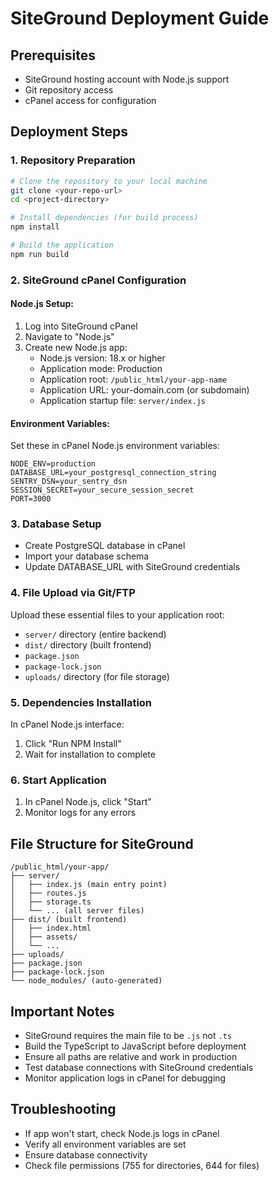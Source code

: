 # SiteGround Deployment Guide

## Prerequisites
- SiteGround hosting account with Node.js support
- Git repository access
- cPanel access for configuration

## Deployment Steps

### 1. Repository Preparation
```bash
# Clone the repository to your local machine
git clone <your-repo-url>
cd <project-directory>

# Install dependencies (for build process)
npm install

# Build the application
npm run build
```

### 2. SiteGround cPanel Configuration

#### Node.js Setup:
1. Log into SiteGround cPanel
2. Navigate to "Node.js"
3. Create new Node.js app:
   - Node.js version: 18.x or higher
   - Application mode: Production
   - Application root: `/public_html/your-app-name`
   - Application URL: your-domain.com (or subdomain)
   - Application startup file: `server/index.js`

#### Environment Variables:
Set these in cPanel Node.js environment variables:
```
NODE_ENV=production
DATABASE_URL=your_postgresql_connection_string
SENTRY_DSN=your_sentry_dsn
SESSION_SECRET=your_secure_session_secret
PORT=3000
```

### 3. Database Setup
- Create PostgreSQL database in cPanel
- Import your database schema
- Update DATABASE_URL with SiteGround credentials

### 4. File Upload via Git/FTP
Upload these essential files to your application root:
- `server/` directory (entire backend)
- `dist/` directory (built frontend)
- `package.json`
- `package-lock.json`
- `uploads/` directory (for file storage)

### 5. Dependencies Installation
In cPanel Node.js interface:
1. Click "Run NPM Install"
2. Wait for installation to complete

### 6. Start Application
1. In cPanel Node.js, click "Start"
2. Monitor logs for any errors

## File Structure for SiteGround
```
/public_html/your-app/
├── server/
│   ├── index.js (main entry point)
│   ├── routes.js
│   ├── storage.ts
│   └── ... (all server files)
├── dist/ (built frontend)
│   ├── index.html
│   ├── assets/
│   └── ...
├── uploads/
├── package.json
├── package-lock.json
└── node_modules/ (auto-generated)
```

## Important Notes
- SiteGround requires the main file to be `.js` not `.ts`
- Build the TypeScript to JavaScript before deployment
- Ensure all paths are relative and work in production
- Test database connections with SiteGround credentials
- Monitor application logs in cPanel for debugging

## Troubleshooting
- If app won't start, check Node.js logs in cPanel
- Verify all environment variables are set
- Ensure database connectivity
- Check file permissions (755 for directories, 644 for files)